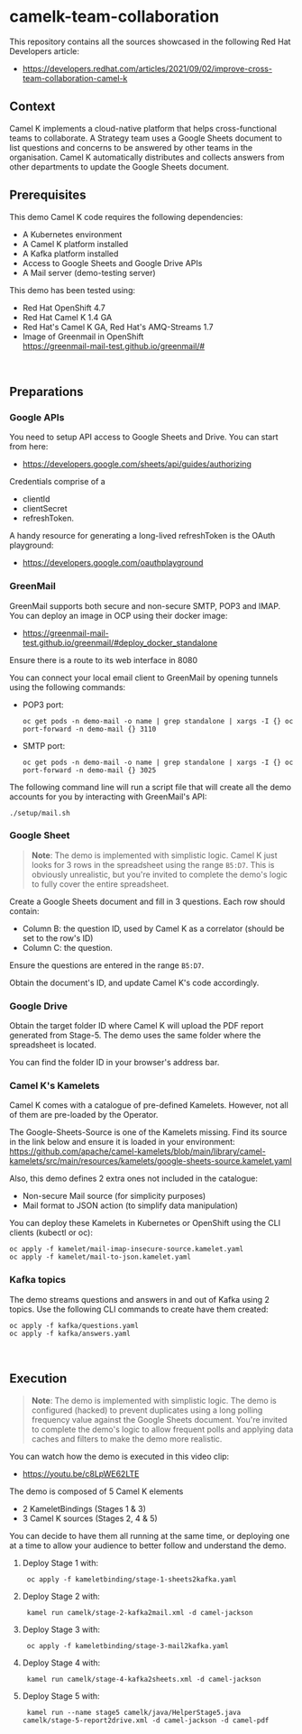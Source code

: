 # camelk-team-collaboration

This repository contains all the sources showcased in the following  Red Hat Developers article:

 - https://developers.redhat.com/articles/2021/09/02/improve-cross-team-collaboration-camel-k

## Context

Camel K implements a cloud-native platform that helps cross-functional teams to collaborate. A Strategy team uses a Google Sheets document to list questions and concerns to be answered by other teams in the organisation. Camel K automatically distributes and collects answers from other departments to update the Google Sheets document.

## Prerequisites

This demo Camel K code requires the following dependencies:

 - A Kubernetes environment
 - A Camel K platform installed
 - A Kafka platform installed
 - Access to Google Sheets and Google Drive APIs
 - A Mail server (demo-testing server)

This demo has been tested using:
 - Red Hat OpenShift 4.7
 - Red Hat Camel K 1.4 GA
 - Red Hat's Camel K GA, Red Hat's AMQ-Streams 1.7
 - Image of Greenmail in OpenShift \
    https://greenmail-mail-test.github.io/greenmail/#

</br>

## Preparations

### Google APIs

You need to setup API access to Google Sheets and Drive. You can start from here:
 - https://developers.google.com/sheets/api/guides/authorizing

Credentials comprise of a
 - clientId
 - clientSecret
 - refreshToken.
 
A handy resource for generating a long-lived refreshToken is the OAuth playground:
  - https://developers.google.com/oauthplayground

### GreenMail

GreenMail supports both secure and non-secure SMTP, POP3 and IMAP. 
You can deploy an image in OCP using their docker image:

 - https://greenmail-mail-test.github.io/greenmail/#deploy_docker_standalone

Ensure there is a route to its web interface in 8080

You can connect your local email client to GreenMail by opening tunnels using the following commands: 

 - POP3 port:
   ```
   oc get pods -n demo-mail -o name | grep standalone | xargs -I {} oc port-forward -n demo-mail {} 3110
   ```
 - SMTP port:
   ```
   oc get pods -n demo-mail -o name | grep standalone | xargs -I {} oc port-forward -n demo-mail {} 3025
   ```

The following command line will run a script file that will create all the demo accounts for you by interacting with GreenMail's API:

    ./setup/mail.sh


### Google Sheet

> **Note**: The demo is implemented with simplistic logic. Camel K just looks for 3 rows in the spreadsheet using the range `B5:D7`. This is obviously unrealistic, but you're invited to complete the demo's logic to fully cover the entire spreadsheet.

Create a Google Sheets document and fill in 3 questions. Each row should contain:
 - Column B: the question ID, used by Camel K as a correlator (should be set to the row's ID)
 - Column C: the question.

Ensure the questions are entered in the range `B5:D7`.

Obtain the document's ID, and update Camel K's code accordingly.

### Google Drive

Obtain the target folder ID where Camel K will upload the PDF report generated from Stage-5. The demo uses the same folder where the spreadsheet is located.

You can find the folder ID in your browser's address bar.


### Camel K's Kamelets

Camel K comes with a catalogue of pre-defined Kamelets. However, not all of them are pre-loaded by the Operator.

The Google-Sheets-Source is one of the Kamelets missing. Find its source in the link below and ensure it is loaded in your environment:
https://github.com/apache/camel-kamelets/blob/main/library/camel-kamelets/src/main/resources/kamelets/google-sheets-source.kamelet.yaml

Also, this demo defines 2 extra ones not included in the catalogue:

 - Non-secure Mail source (for simplicity purposes)
 - Mail format to JSON action (to simplify data manipulation)

You can deploy these Kamelets in Kubernetes or OpenShift using the CLI clients (kubectl or oc):
```
oc apply -f kamelet/mail-imap-insecure-source.kamelet.yaml
oc apply -f kamelet/mail-to-json.kamelet.yaml
```

### Kafka topics

The demo streams questions and answers in and out of Kafka using 2 topics. Use the following CLI commands to create have them created:

```
oc apply -f kafka/questions.yaml
oc apply -f kafka/answers.yaml
```


</br>

## Execution

> **Note**: The demo is implemented with simplistic logic. The demo is configured (hacked) to prevent duplicates using a long polling frequency value against the Google Sheets document. You're invited to complete the demo's logic to allow frequent polls and applying data caches and filters to make the demo more realistic. 

You can watch how the demo is executed in this video clip:

 - https://youtu.be/c8LpWE62LTE

The demo is composed of 5 Camel K elements

 - 2 KameletBindings (Stages 1 & 3)
 - 3 Camel K sources (Stages 2, 4 & 5) 

You can decide to have them all running at the same time, or deploying one at a time to allow your audience to better follow and understand the demo. 

1. Deploy Stage 1 with:

        oc apply -f kameletbinding/stage-1-sheets2kafka.yaml

2. Deploy Stage 2 with:

        kamel run camelk/stage-2-kafka2mail.xml -d camel-jackson

2. Deploy Stage 3 with:

        oc apply -f kameletbinding/stage-3-mail2kafka.yaml

2. Deploy Stage 4 with:

        kamel run camelk/stage-4-kafka2sheets.xml -d camel-jackson


2. Deploy Stage 5 with:

        kamel run --name stage5 camelk/java/HelperStage5.java camelk/stage-5-report2drive.xml -d camel-jackson -d camel-pdf
